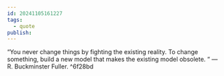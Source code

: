 ```yaml
---
id: 20241105161227
tags:
  - quote
publish:
---
```

“You never change things by fighting the existing reality. To change something, build a new model that makes the existing model obsolete. “ — R. Buckminster Fuller. ^6f28bd